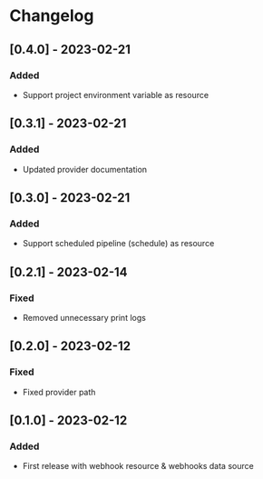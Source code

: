 # Changelog

## [0.4.0] - 2023-02-21

### Added

- Support project environment variable as resource

## [0.3.1] - 2023-02-21

### Added

- Updated provider documentation

## [0.3.0] - 2023-02-21

### Added

- Support scheduled pipeline (schedule) as resource

## [0.2.1] - 2023-02-14

### Fixed

- Removed unnecessary print logs

## [0.2.0] - 2023-02-12

### Fixed

- Fixed provider path

## [0.1.0] - 2023-02-12

### Added

- First release with webhook resource & webhooks data source
